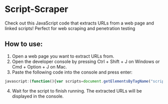 # Script-Scraper
Check out this JavaScript code that extracts URLs from a web page and linked scripts! Perfect for web scraping and penetration testing

## How to use:
1. Open a web page you want to extract URLs from.
2. Open the developer console by pressing Ctrl + Shift + J on Windows or Cmd + Option + J on Mac.
3. Paste the following code into the console and press enter:
  ```js
javascript:(function(){var scripts=document.getElementsByTagName("script"),regex=/(?<=(\"|\'|\`))\/[a-zA-Z0-9_?&=\/\-\#\.]*(?=(\"|\'|\`))/g;const results=new Set;for(var i=0;i<scripts.length;i++){var t=scripts[i].src;""!=t&&fetch(t).then(function(t){return t.text()}).then(function(t){var e=t.matchAll(regex);for(let r of e)results.add(r[0])}).catch(function(t){console.log("An error occurred: ",t)})}var pageContent=document.documentElement.outerHTML,matches=pageContent.matchAll(regex);for(const match of matches)results.add(match[0]);function writeResults(){results.forEach(function(t){document.write(t+"<br>")})}setTimeout(writeResults,3e3);})();
  ````
4. Wait for the script to finish running. The extracted URLs will be displayed in the console.

